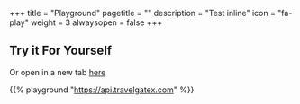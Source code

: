 +++
title = "Playground"
pagetitle = ""
description = "Test inline"
icon = "fa-play"
weight = 3
alwaysopen = false
+++

## Try it For Yourself


Or open in a new tab [here](https://api.travelgatex.com)

{{% playground "https://api.travelgatex.com" %}}
